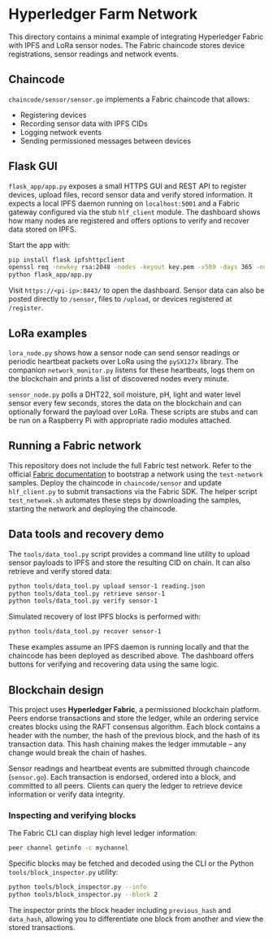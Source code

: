 # Hyperledger Farm Network

This directory contains a minimal example of integrating Hyperledger Fabric with IPFS and LoRa sensor nodes. The Fabric chaincode stores device registrations, sensor readings and network events.

## Chaincode

`chaincode/sensor/sensor.go` implements a Fabric chaincode that allows:

* Registering devices
* Recording sensor data with IPFS CIDs
* Logging network events
* Sending permissioned messages between devices

## Flask GUI

`flask_app/app.py` exposes a small HTTPS GUI and REST API to register devices, upload files, record sensor data and verify stored information. It expects a local IPFS daemon running on `localhost:5001` and a Fabric gateway configured via the stub `hlf_client` module. The dashboard shows how many nodes are registered and offers options to verify and recover data stored on IPFS.

Start the app with:

```bash
pip install flask ipfshttpclient
openssl req -newkey rsa:2048 -nodes -keyout key.pem -x509 -days 365 -out cert.pem -subj "/CN=farm"
python flask_app/app.py
```

Visit `https://<pi-ip>:8443/` to open the dashboard. Sensor data can also be posted directly to `/sensor`, files to `/upload`, or devices registered at `/register`.

## LoRa examples

`lora_node.py` shows how a sensor node can send sensor readings or periodic
heartbeat packets over LoRa using the `pySX127x` library. The companion
`network_monitor.py` listens for these heartbeats, logs them on the blockchain
and prints a list of discovered nodes every minute.

`sensor_node.py` polls a DHT22, soil moisture, pH, light and water level sensor
every few seconds, stores the data on the blockchain and can optionally forward
the payload over LoRa. These scripts are stubs and can be run on a Raspberry Pi
with appropriate radio modules attached.

## Running a Fabric network

This repository does not include the full Fabric test network. Refer to the official [Fabric documentation](https://hyperledger-fabric.readthedocs.io/) to bootstrap a network using the `test-network` samples. Deploy the chaincode in `chaincode/sensor` and update `hlf_client.py` to submit transactions via the Fabric SDK. The helper script `test_netwoek.sh` automates these steps by downloading the samples, starting the network and deploying the chaincode.

## Data tools and recovery demo

The `tools/data_tool.py` script provides a command line utility to upload sensor payloads to IPFS and store the resulting CID on chain. It can also retrieve and verify stored data:

```bash
python tools/data_tool.py upload sensor-1 reading.json
python tools/data_tool.py retrieve sensor-1
python tools/data_tool.py verify sensor-1
```

Simulated recovery of lost IPFS blocks is performed with:

```bash
python tools/data_tool.py recover sensor-1
```

These examples assume an IPFS daemon is running locally and that the chaincode has been deployed as described above.
The dashboard offers buttons for verifying and recovering data using the same logic.

## Blockchain design

This project uses **Hyperledger Fabric**, a permissioned blockchain platform. Peers
endorse transactions and store the ledger, while an ordering service
creates blocks using the RAFT consensus algorithm. Each block contains a
header with the number, the hash of the previous block, and the hash of
its transaction data. This hash chaining makes the ledger immutable –
any change would break the chain of hashes.

Sensor readings and heartbeat events are submitted through chaincode
(`sensor.go`). Each transaction is endorsed, ordered into a block, and
committed to all peers. Clients can query the ledger to retrieve device
information or verify data integrity.

### Inspecting and verifying blocks

The Fabric CLI can display high level ledger information:

```bash
peer channel getinfo -c mychannel
```

Specific blocks may be fetched and decoded using the CLI or the Python
`tools/block_inspector.py` utility:

```bash
python tools/block_inspector.py --info
python tools/block_inspector.py --block 2
```

The inspector prints the block header including `previous_hash` and
`data_hash`, allowing you to differentiate one block from another and
view the stored transactions.

